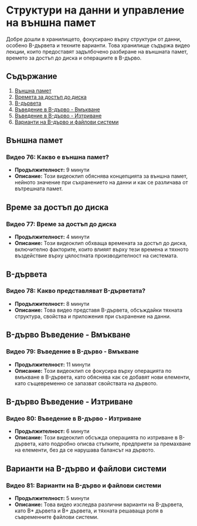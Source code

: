 # Структури на данни и управление на външна памет

Добре дошли в хранилището, фокусирано върху структури от данни, особено B-дървета и техните варианти. Това хранилище съдържа видео лекции, които предоставят задълбочено разбиране на външната памет, времето за достъп до диска и операциите в B-дърво.

## Съдържание

1. [Външна памет](#external-memory)
2. [Времета за достъп до диска](#disk-access-times)
3. [B-дървета](#b-дървета)
4. [Въведение в B-дърво - Вмъкване](#b-дърво-въведение---вмъкване)
5. [Въведение в B-дърво - Изтриване](#b-дърво-въведение---изтриване)
6. [Варианти на B-дърво и файлови системи](#b-tree-variants-and-file-systems)

## Външна памет

### Видео 76: Какво е външна памет?
- **Продължителност:** 9 минути
- **Описание:** Този видеоклип обяснява концепцията за външна памет, нейното значение при съхранението на данни и как се различава от вътрешната памет.

## Време за достъп до диска

### Видео 77: Време за достъп до диска
- **Продължителност:** 4 минути
- **Описание:** Този видеоклип обхваща времената за достъп до диска, включително факторите, които влияят върху тези времена и тяхното въздействие върху цялостната производителност на системата.

## B-дървета

### Видео 78: Какво представляват B-дърветата?
- **Продължителност:** 8 минути
- **Описание:** Това видео представя B-дървета, обсъждайки тяхната структура, свойства и приложения при съхранение на данни.

## B-дърво Въведение - Вмъкване

### Видео 79: Въведение в B-дърво - Вмъкване
- **Продължителност:** 11 минути
- **Описание:** Този видеоклип се фокусира върху операцията по вмъкване в B-дървета, като обяснява как се добавят нови елементи, като същевременно се запазват свойствата на дървото.

## B-дърво Въведение - Изтриване

### Видео 80: Въведение в B-дърво - Изтриване
- **Продължителност:** 6 минути
- **Описание:** Този видеоклип обсъжда операцията по изтриване в B-дървета, като подробно описва стъпките, предприети за премахване на елементи, без да се нарушава балансът на дървото.

## Варианти на B-дърво и файлови системи

### Видео 81: Варианти на B-дърво и файлови системи
- **Продължителност:** 5 минути
- **Описание:** Това видео изследва различни варианти на B-дървета, като B* дървета и B+ дървета, и тяхната решаваща роля в съвременните файлови системи.
